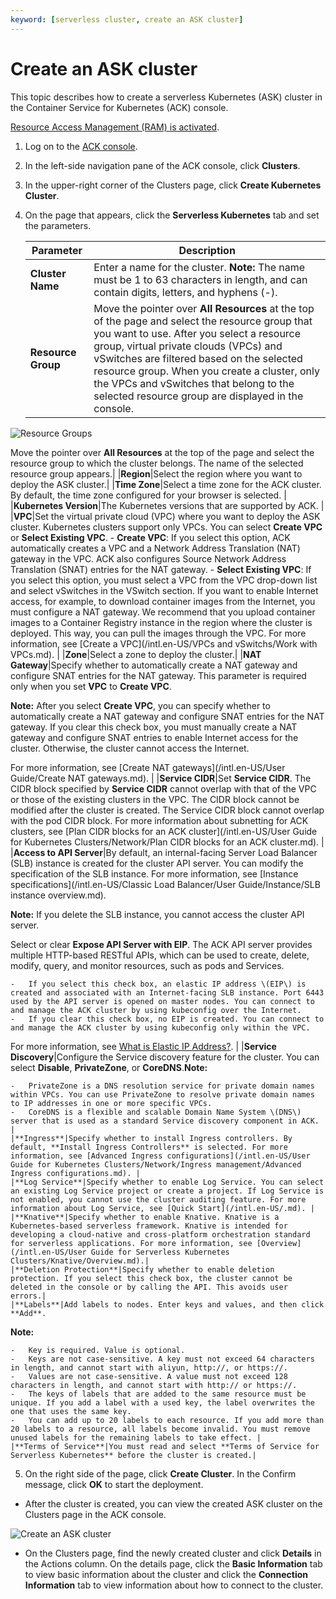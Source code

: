```yaml
---
keyword: [serverless cluster, create an ASK cluster]
---
```


# Create an ASK cluster

This topic describes how to create a serverless Kubernetes \(ASK\) cluster in the Container Service for Kubernetes \(ACK\) console.

[Resource Access Management \(RAM\) is activated](/intl.en-US/Pricing/Billing.md).

1.  Log on to the [ACK console](https://cs.console.aliyun.com).

2.  In the left-side navigation pane of the ACK console, click **Clusters**.

3.  In the upper-right corner of the Clusters page, click **Create Kubernetes Cluster**.

4.  On the page that appears, click the **Serverless Kubernetes** tab and set the parameters.

    |Parameter|Description|
    |---------|-----------|
    |**Cluster Name**|Enter a name for the cluster. **Note:** The name must be 1 to 63 characters in length, and can contain digits, letters, and hyphens \(-\). |
    |**Resource Group**|Move the pointer over **All Resources** at the top of the page and select the resource group that you want to use. After you select a resource group, virtual private clouds \(VPCs\) and vSwitches are filtered based on the selected resource group. When you create a cluster, only the VPCs and vSwitches that belong to the selected resource group are displayed in the console.

![Resource Groups](https://help-static-aliyun-doc.aliyuncs.com/assets/img/en-US/9150488261/p127165.png)

Move the pointer over **All Resources** at the top of the page and select the resource group to which the cluster belongs. The name of the selected resource group appears.|
    |**Region**|Select the region where you want to deploy the ASK cluster.|
    |**Time Zone**|Select a time zone for the ACK cluster. By default, the time zone configured for your browser is selected. |
    |**Kubernetes Version**|The Kubernetes versions that are supported by ACK. |
    |**VPC**|Set the virtual private cloud \(VPC\) where you want to deploy the ASK cluster. Kubernetes clusters support only VPCs. You can select **Create VPC** or **Select Existing VPC**.     -   **Create VPC**: If you select this option, ACK automatically creates a VPC and a Network Address Translation \(NAT\) gateway in the VPC. ACK also configures Source Network Address Translation \(SNAT\) entries for the NAT gateway.
    -   **Select Existing VPC**: If you select this option, you must select a VPC from the VPC drop-down list and select vSwitches in the VSwitch section. If you want to enable Internet access, for example, to download container images from the Internet, you must configure a NAT gateway. We recommend that you upload container images to a Container Registry instance in the region where the cluster is deployed. This way, you can pull the images through the VPC.
For more information, see [Create a VPC](/intl.en-US/VPCs and vSwitchs/Work with VPCs.md). |
    |**Zone**|Select a zone to deploy the cluster.|
    |**NAT Gateway**|Specify whether to automatically create a NAT gateway and configure SNAT entries for the NAT gateway. This parameter is required only when you set **VPC** to **Create VPC**.

**Note:** After you select **Create VPC**, you can specify whether to automatically create a NAT gateway and configure SNAT entries for the NAT gateway. If you clear this check box, you must manually create a NAT gateway and configure SNAT entries to enable Internet access for the cluster. Otherwise, the cluster cannot access the Internet.

For more information, see [Create NAT gateways](/intl.en-US/User Guide/Create NAT gateways.md). |
    |**Service CIDR**|Set **Service CIDR**. The CIDR block specified by **Service CIDR** cannot overlap with that of the VPC or those of the existing clusters in the VPC. The CIDR block cannot be modified after the cluster is created. The Service CIDR block cannot overlap with the pod CIDR block. For more information about subnetting for ACK clusters, see [Plan CIDR blocks for an ACK cluster](/intl.en-US/User Guide for Kubernetes Clusters/Network/Plan CIDR blocks for an ACK cluster.md). |
    |**Access to API Server**|By default, an internal-facing Server Load Balancer \(SLB\) instance is created for the cluster API server. You can modify the specification of the SLB instance. For more information, see [Instance specifications](/intl.en-US/Classic Load Balancer/User Guide/Instance/SLB instance overview.md).

**Note:** If you delete the SLB instance, you cannot access the cluster API server.

Select or clear **Expose API Server with EIP**. The ACK API server provides multiple HTTP-based RESTful APIs, which can be used to create, delete, modify, query, and monitor resources, such as pods and Services.

    -   If you select this check box, an elastic IP address \(EIP\) is created and associated with an Internet-facing SLB instance. Port 6443 used by the API server is opened on master nodes. You can connect to and manage the ACK cluster by using kubeconfig over the Internet.
    -   If you clear this check box, no EIP is created. You can connect to and manage the ACK cluster by using kubeconfig only within the VPC.
For more information, see [What is Elastic IP Address?](/intl.en-US/.md). |
    |**Service Discovery**|Configure the Service discovery feature for the cluster. You can select **Disable**, **PrivateZone**, or **CoreDNS**.**Note:**

    -   PrivateZone is a DNS resolution service for private domain names within VPCs. You can use PrivateZone to resolve private domain names to IP addresses in one or more specific VPCs.
    -   CoreDNS is a flexible and scalable Domain Name System \(DNS\) server that is used as a standard Service discovery component in ACK. |
    |**Ingress**|Specify whether to install Ingress controllers. By default, **Install Ingress Controllers** is selected. For more information, see [Advanced Ingress configurations](/intl.en-US/User Guide for Kubernetes Clusters/Network/Ingress management/Advanced Ingress configurations.md). |
    |**Log Service**|Specify whether to enable Log Service. You can select an existing Log Service project or create a project. If Log Service is not enabled, you cannot use the cluster auditing feature. For more information about Log Service, see [Quick Start](/intl.en-US/.md). |
    |**Knative**|Specify whether to enable Knative. Knative is a Kubernetes-based serverless framework. Knative is intended for developing a cloud-native and cross-platform orchestration standard for serverless applications. For more information, see [Overview](/intl.en-US/User Guide for Serverless Kubernetes Clusters/Knative/Overview.md).|
    |**Deletion Protection**|Specify whether to enable deletion protection. If you select this check box, the cluster cannot be deleted in the console or by calling the API. This avoids user errors.|
    |**Labels**|Add labels to nodes. Enter keys and values, and then click **Add**.

**Note:**

    -   Key is required. Value is optional.
    -   Keys are not case-sensitive. A key must not exceed 64 characters in length, and cannot start with aliyun, http://, or https://.
    -   Values are not case-sensitive. A value must not exceed 128 characters in length, and cannot start with http:// or https://.
    -   The keys of labels that are added to the same resource must be unique. If you add a label with a used key, the label overwrites the one that uses the same key.
    -   You can add up to 20 labels to each resource. If you add more than 20 labels to a resource, all labels become invalid. You must remove unused labels for the remaining labels to take effect. |
    |**Terms of Service**|You must read and select **Terms of Service for Serverless Kubernetes** before the cluster is created.|

5.  On the right side of the page, click **Create Cluster**. In the Confirm message, click **OK** to start the deployment.


-   After the cluster is created, you can view the created ASK cluster on the Clusters page in the ACK console.

![Create an ASK cluster](https://help-static-aliyun-doc.aliyuncs.com/assets/img/en-US/4750488261/p70347.png)

-   On the Clusters page, find the newly created cluster and click **Details** in the Actions column. On the details page, click the **Basic Information** tab to view basic information about the cluster and click the **Connection Information** tab to view information about how to connect to the cluster.


